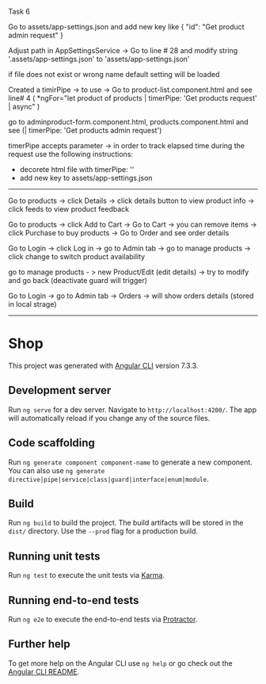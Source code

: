 Task 6

Go to assets/app-settings.json and add new key like { "id": "Get product admin request" }

Adjust path in AppSettingsService -> Go to line # 28 and modify string '.assets/app-settings.json' to 'assets/app-settings.json'

if file does not exist or wrong name default setting will be loaded

Created a timirPipe -> to use -> Go to product-list.component.html and see line# 4 (  *ngFor="let product of products | timerPipe: 'Get products request' | async" )

go to adminproduct-form.component.html, products.component.html and see (| timerPipe: 'Get products admin request')

timerPipe accepts parameter -> in order to track elapsed time during the request use the following instructions:
- decorete html file with timerPipe: '<your parameter>'
- add new key to assets/app-settings.json

_____________________________________________________________________________
Go to products -> click Details -> click details button to view product info
-> click feeds to view product feedback

Go to products -> click Add to Cart -> Go to Cart -> you can remove items -> click Purchase to buy products
-> Go to Order and see order details

Go to Login -> click Log in -> go to Admin tab -> go to manage products -> click change to switch product availability

go to manage products - > new Product/Edit (edit details) -> try to modify and go back (deactivate guard will trigger)

Go to Login -> go to Admin tab -> Orders -> will show orders details (stored in local strage)


________________________________________________
# Shop

This project was generated with [Angular CLI](https://github.com/angular/angular-cli) version 7.3.3.

## Development server

Run `ng serve` for a dev server. Navigate to `http://localhost:4200/`. The app will automatically reload if you change any of the source files.

## Code scaffolding

Run `ng generate component component-name` to generate a new component. You can also use `ng generate directive|pipe|service|class|guard|interface|enum|module`.

## Build

Run `ng build` to build the project. The build artifacts will be stored in the `dist/` directory. Use the `--prod` flag for a production build.

## Running unit tests

Run `ng test` to execute the unit tests via [Karma](https://karma-runner.github.io).

## Running end-to-end tests

Run `ng e2e` to execute the end-to-end tests via [Protractor](http://www.protractortest.org/).

## Further help

To get more help on the Angular CLI use `ng help` or go check out the [Angular CLI README](https://github.com/angular/angular-cli/blob/master/README.md).
